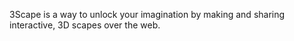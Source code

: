 3Scape is a way to unlock your imagination by making and sharing interactive, 3D scapes over the web.

